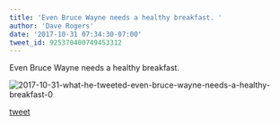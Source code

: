 ```yaml
---
title: 'Even Bruce Wayne needs a healthy breakfast. '
author: 'Dave Rogers'
date: '2017-10-31 07:34:30-07:00'
tweet_id: 925370400749453312
---
```

Even Bruce Wayne needs a healthy breakfast.

![2017-10-31-what-he-tweeted-even-bruce-wayne-needs-a-healthy-breakfast-0](/heap/2017-10-31-what-he-tweeted-even-bruce-wayne-needs-a-healthy-breakfast-0.jpg)

[tweet](https://twitter.com/yukondude/status/925370400749453312)